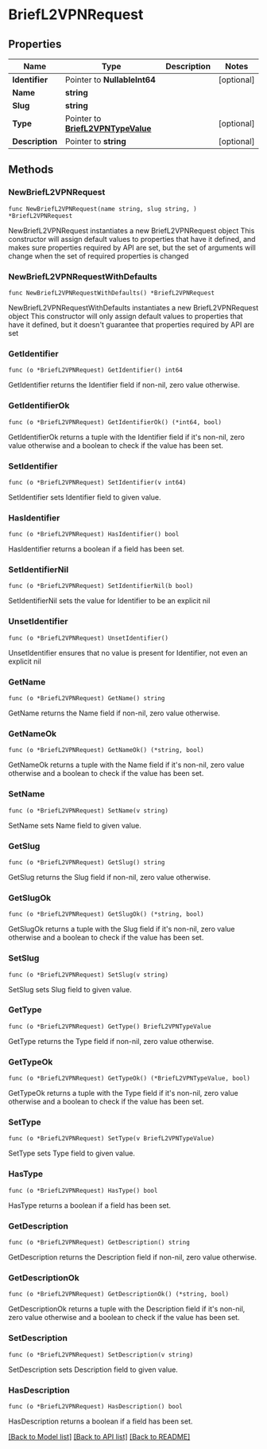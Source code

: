 # BriefL2VPNRequest

## Properties

Name | Type | Description | Notes
------------ | ------------- | ------------- | -------------
**Identifier** | Pointer to **NullableInt64** |  | [optional] 
**Name** | **string** |  | 
**Slug** | **string** |  | 
**Type** | Pointer to [**BriefL2VPNTypeValue**](BriefL2VPNTypeValue.md) |  | [optional] 
**Description** | Pointer to **string** |  | [optional] 

## Methods

### NewBriefL2VPNRequest

`func NewBriefL2VPNRequest(name string, slug string, ) *BriefL2VPNRequest`

NewBriefL2VPNRequest instantiates a new BriefL2VPNRequest object
This constructor will assign default values to properties that have it defined,
and makes sure properties required by API are set, but the set of arguments
will change when the set of required properties is changed

### NewBriefL2VPNRequestWithDefaults

`func NewBriefL2VPNRequestWithDefaults() *BriefL2VPNRequest`

NewBriefL2VPNRequestWithDefaults instantiates a new BriefL2VPNRequest object
This constructor will only assign default values to properties that have it defined,
but it doesn't guarantee that properties required by API are set

### GetIdentifier

`func (o *BriefL2VPNRequest) GetIdentifier() int64`

GetIdentifier returns the Identifier field if non-nil, zero value otherwise.

### GetIdentifierOk

`func (o *BriefL2VPNRequest) GetIdentifierOk() (*int64, bool)`

GetIdentifierOk returns a tuple with the Identifier field if it's non-nil, zero value otherwise
and a boolean to check if the value has been set.

### SetIdentifier

`func (o *BriefL2VPNRequest) SetIdentifier(v int64)`

SetIdentifier sets Identifier field to given value.

### HasIdentifier

`func (o *BriefL2VPNRequest) HasIdentifier() bool`

HasIdentifier returns a boolean if a field has been set.

### SetIdentifierNil

`func (o *BriefL2VPNRequest) SetIdentifierNil(b bool)`

 SetIdentifierNil sets the value for Identifier to be an explicit nil

### UnsetIdentifier
`func (o *BriefL2VPNRequest) UnsetIdentifier()`

UnsetIdentifier ensures that no value is present for Identifier, not even an explicit nil
### GetName

`func (o *BriefL2VPNRequest) GetName() string`

GetName returns the Name field if non-nil, zero value otherwise.

### GetNameOk

`func (o *BriefL2VPNRequest) GetNameOk() (*string, bool)`

GetNameOk returns a tuple with the Name field if it's non-nil, zero value otherwise
and a boolean to check if the value has been set.

### SetName

`func (o *BriefL2VPNRequest) SetName(v string)`

SetName sets Name field to given value.


### GetSlug

`func (o *BriefL2VPNRequest) GetSlug() string`

GetSlug returns the Slug field if non-nil, zero value otherwise.

### GetSlugOk

`func (o *BriefL2VPNRequest) GetSlugOk() (*string, bool)`

GetSlugOk returns a tuple with the Slug field if it's non-nil, zero value otherwise
and a boolean to check if the value has been set.

### SetSlug

`func (o *BriefL2VPNRequest) SetSlug(v string)`

SetSlug sets Slug field to given value.


### GetType

`func (o *BriefL2VPNRequest) GetType() BriefL2VPNTypeValue`

GetType returns the Type field if non-nil, zero value otherwise.

### GetTypeOk

`func (o *BriefL2VPNRequest) GetTypeOk() (*BriefL2VPNTypeValue, bool)`

GetTypeOk returns a tuple with the Type field if it's non-nil, zero value otherwise
and a boolean to check if the value has been set.

### SetType

`func (o *BriefL2VPNRequest) SetType(v BriefL2VPNTypeValue)`

SetType sets Type field to given value.

### HasType

`func (o *BriefL2VPNRequest) HasType() bool`

HasType returns a boolean if a field has been set.

### GetDescription

`func (o *BriefL2VPNRequest) GetDescription() string`

GetDescription returns the Description field if non-nil, zero value otherwise.

### GetDescriptionOk

`func (o *BriefL2VPNRequest) GetDescriptionOk() (*string, bool)`

GetDescriptionOk returns a tuple with the Description field if it's non-nil, zero value otherwise
and a boolean to check if the value has been set.

### SetDescription

`func (o *BriefL2VPNRequest) SetDescription(v string)`

SetDescription sets Description field to given value.

### HasDescription

`func (o *BriefL2VPNRequest) HasDescription() bool`

HasDescription returns a boolean if a field has been set.


[[Back to Model list]](../README.md#documentation-for-models) [[Back to API list]](../README.md#documentation-for-api-endpoints) [[Back to README]](../README.md)



